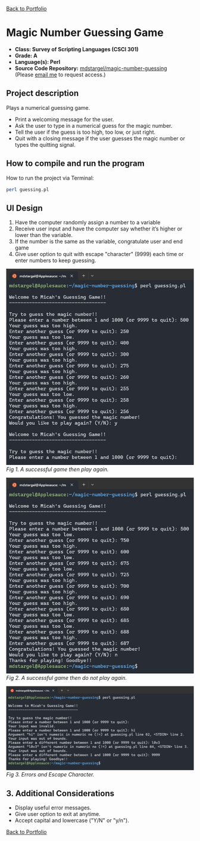 [Back to Portfolio](./)

Magic Number Guessing Game
===========================

-   **Class: Survey of Scripting Languages (CSCI 301)** 
-   **Grade: A** 
-   **Language(s): Perl** 
-   **Source Code Repository:** [mdstargel/magic-number-guessing](https://github.com/mdstargel/magic-number-guessing)  
    (Please [email me](mailto:mdstargel@csustudent.net?subject=GitHub%20Access%20-%20Guessing%20Game) to request access.)

## Project description

Plays a numerical guessing game.

- Print a welcoming message for the user.
- Ask the user to type in a numerical guess for the magic number.
- Tell the user if the guess is too high, too low, or just right.
- Quit with a closing message if the user guesses the magic number or types the quitting signal.

## How to compile and run the program

How to run the project via Terminal:

```bash
perl guessing.pl
```

## UI Design

1. Have the computer randomly assign a number to a variable
2. Receive user input and have the computer say whether it’s higher or lower than the variable.
3. If the number is the same as the variable, congratulate user and end game
4. Give user option to quit with escape "character" (9999) each time or enter numbers to keep guessing.

![Game 1](images/game-y.jpg)  
_Fig 1. A successful game then play again._


![Game 2](images/game-n.jpg)  
_Fig 2. A successful game then do not play again._


![Errors](images/errors.jpg)  
_Fig 3. Errors and Escape Character._

## 3. Additional Considerations

- Display useful error messages.
- Give user option to exit at anytime.
- Accept capital and lowercase ("Y/N" or "y/n").


[Back to Portfolio](./)
